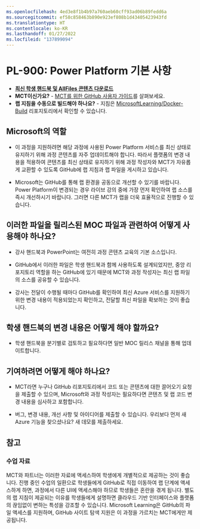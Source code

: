 ```yaml
---
ms.openlocfilehash: 4ed3e8f1b4b97a760aeb60cff93ad06b89fedd6a
ms.sourcegitcommit: ef58c858463b890e923ef808b1d43405423943fd
ms.translationtype: HT
ms.contentlocale: ko-KR
ms.lasthandoff: 01/27/2022
ms.locfileid: "137899094"
---
```

# <a name="pl-900-power-platform-fundamentals"></a>PL-900: Power Platform 기본 사항

- **[최신 학생 핸드북 및 AllFiles 콘텐츠 다운로드](../../releases/latest)**
- **MCT이신가요?** - [MCT를 위한 GitHub 사용자 가이드](https://microsoftlearning.github.io/MCT-User-Guide/)를 살펴보세요.
- **랩 지침을 수동으로 빌드해야 하나요?** - 지침은 [MicrosoftLearning/Docker-Build](https://github.com/MicrosoftLearning/Docker-Build) 리포지토리에서 확인할 수 있습니다.

## <a name="what-are-we-doing"></a>Microsoft의 역할

- 이 과정을 지원하려면 해당 과정에 사용된 Power Platform 서비스를 최신 상태로 유지하기 위해 과정 콘텐츠를 자주 업데이트해야 합니다.  따라서 플랫폼의 변경 내용을 적용하여 콘텐츠를 최신 상태로 유지하기 위해 과정 작성자와 MCT가 자유롭게 교환할 수 있도록 GitHub에 랩 지침과 랩 파일을 게시하고 있습니다.

- Microsoft는 GitHub를 통해 랩 환경을 공동으로 개선할 수 있기를 바랍니다. Power Platform이 변경되는 경우 라이브 강의 중에 가장 먼저 확인하여 랩 소스를 즉시 개선하시기 바랍니다.  그러면 다른 MCT가 랩을 더욱 효율적으로 진행할 수 있습니다.

## <a name="how-should-i-use-these-files-relative-to-the-released-moc-files"></a>이러한 파일을 릴리스된 MOC 파일과 관련하여 어떻게 사용해야 하나요?

- 강사 핸드북과 PowerPoint는 여전히 과정 콘텐츠 교육의 기본 소스입니다.

- GitHub에서 이러한 파일은 학생 핸드북과 함께 사용하도록 설계되었지만, 중앙 리포지토리 역할을 하는 GitHub에 있기 때문에 MCT와 과정 작성자는 최신 랩 파일의 소스를 공유할 수 있습니다.

- 강사는 전달이 수행될 때마다 GitHub를 확인하여 최신 Azure 서비스를 지원하기 위한 변경 내용이 적용되었는지 확인하고, 전달할 최신 파일을 확보하는 것이 좋습니다.

## <a name="what-about-changes-to-the-student-handbook"></a>학생 핸드북의 변경 내용은 어떻게 해야 할까요?

- 학생 핸드북을 분기별로 검토하고 필요하다면 일반 MOC 릴리스 채널을 통해 업데이트합니다.

## <a name="how-do-i-contribute"></a>기여하려면 어떻게 해야 하나요?

- MCT라면 누구나 GitHub 리포지토리에서 코드 또는 콘텐츠에 대한 끌어오기 요청을 제출할 수 있으며, Microsoft와 과정 작성자는 필요하다면 콘텐츠 및 랩 코드 변경 내용을 심사하고 포함합니다.

- 버그, 변경 내용, 개선 사항 및 아이디어를 제출할 수 있습니다.  우리보다 먼저 새 Azure 기능을 찾으셨나요?  새 데모를 제출하세요.

## <a name="notes"></a>참고

### <a name="classroom-materials"></a>수업 자료

MCT와 파트너는 이러한 자료에 액세스하여 학생에게 개별적으로 제공하는 것이 좋습니다.  진행 중인 수업의 일환으로 학생들에게 GitHub로 직접 이동하여 랩 단계에 액세스하게 하면, 과정에서 다른 UI에 액세스해야 하므로 학생들은 혼란을 겪게 됩니다. 별도의 랩 지침이 제공되는 이유를 학생들에게 설명하면 클라우드 기반 인터페이스와 플랫폼의 끊임없이 변하는 특성을 강조할 수 있습니다. Microsoft Learning은 GitHub의 파일 액세스를 지원하며, GitHub 사이트 탐색 지원은 이 과정을 가르치는 MCT에게만 제공됩니다.
